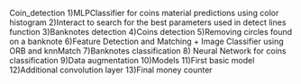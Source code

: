 Coin_detection
1)MLPClassifier for coins material predictions using color histogram
2)Interact to search for the best parameters used in detect lines function
3)Banknotes detection
4)Coins detection
5)Removing circles found on a banknote
6)Feature Detection and Matching + Image Classifier using ORB and knnMatch
7)Banknotes classification
8) Neural Network for coins classification
9)Data augmentation
10)Models
11)First basic model
12)Additional convolution layer
13)Final money counter
